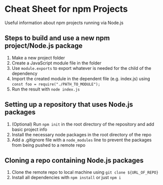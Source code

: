 # Cheat Sheet for npm Projects

Useful information about npm projects running via Node.js

## Steps to build and use a new npm project/Node.js package

1. Make a new project folder
2. Create a JavaScript module file in the folder
3. Use `module.exports` to export whatever is needed for the child of the dependency
4. Import the created module in the dependent file (e.g. index.js) using `const foo = require("./PATH_TO_MODULE");`
5. Run the result with `node index.js`

## Setting up a repository that uses Node.js packages

1. (Optional) Run `npm init` in the root directory of the repository and add basic project info
2. Install the necessary node packages in the root directory of the repo
3. Add a .gitignore file with a `node_modules` line to prevent the packages from being pushed to a remote repo

## Cloning a repo containing Node.js packages
1. Clone the remote repo to local machine using `git clone ${URL_OF_REPO}`
2. Install all dependencies with `npm install` or just `npm i`